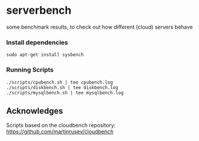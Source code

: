 # serverbench

some benchmark results, to check out how different (cloud) servers behave


### Install dependencies

```
sudo apt-get install sysbench
```


### Running Scripts

```
./scripts/cpubench.sh | tee cpubench.log
./scripts/diskbench.sh | tee diskbench.log
./scripts/mysqlbench.sh | tee mysqlbench.log
```


## Acknowledges

Scripts based on the cloudbench repository: https://github.com/martinrusev/cloudbench
